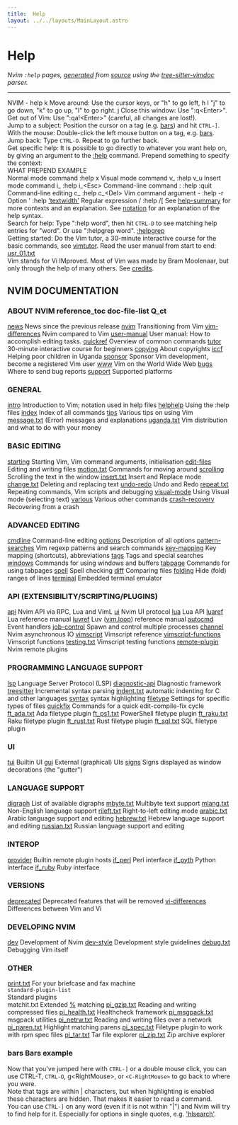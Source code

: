 ```yaml
---
title:  Help
layout: ../../layouts/MainLayout.astro
---
```


  <a name="help.txt"></a><a name="help-context"></a><h1> Help</h1>
  <p>
    <i>
    Nvim <code>:help</code> pages, <a href="https://github.com/neovim/neovim/blob/master/scripts/gen_help_html.lua">generated</a>
    from <a href="https://github.com/neovim/neovim/blob/master/runtime/doc/help.txt">source</a>
    using the <a href="https://github.com/neovim/tree-sitter-vimdoc">tree-sitter-vimdoc</a> parser.
    </i>
  </p>
  <hr>
  <div class="old-help-para">				 NVIM - help
									 k
      Move around:  Use the cursor keys, or "h" to go left,	       h   l
		    "j" to go down, "k" to go up, "l" to go right.	 j
Close this window:  Use ":q&lt;Enter&gt;".
   Get out of Vim:  Use ":qa!&lt;Enter&gt;" (careful, all changes are lost!).</div>
<div class="old-help-para">Jump to a subject:  Position the cursor on a tag (e.g. <a href="/neovim-docs-web/en/index#bars">bars</a>) and hit <code>CTRL-]</code>.
   With the mouse:  Double-click the left mouse button on a tag, e.g. <a href="/neovim-docs-web/en/index#bars">bars</a>.
	Jump back:  Type <code>CTRL-O</code>.  Repeat to go further back.</div>
<div class="old-help-para">Get specific help:  It is possible to go directly to whatever you want help
		    on, by giving an argument to the <a href="/neovim-docs-web/en/helphelp#%3Ahelp">:help</a> command.
		    Prepend something to specify the context:</div>
<div class="old-help-para"><div class="help-column_heading">			  WHAT			PREPEND    EXAMPLE</div>		      Normal mode command		   :help x
		      Visual mode command	  v_	   :help v_u
		      Insert mode command	  i_	   :help i_&lt;Esc&gt;
		      Command-line command	  :	   :help :quit
		      Command-line editing	  c_	   :help c_&lt;Del&gt;
		      Vim command argument	  -		   :help -r
		      Option			  '	   :help <a href="/neovim-docs-web/en/options#'textwidth'">'textwidth'</a>
		      Regular expression	  /	   :help /[
		    See <a href="/neovim-docs-web/en/usr_02#help-summary">help-summary</a> for more contexts and an explanation.
		    See <a href="/neovim-docs-web/en/intro#notation">notation</a> for an explanation of the help syntax.</div>
<div class="old-help-para">  Search for help:  Type ":help word", then hit <code>CTRL-D</code> to see matching
		    help entries for "word".
		    Or use ":helpgrep word". <a href="/neovim-docs-web/en/helphelp#%3Ahelpgrep">:helpgrep</a></div>
<div class="old-help-para">  Getting started:  Do the Vim tutor, a 30-minute interactive course for the
		    basic commands, see <a href="/neovim-docs-web/en/usr_01#vimtutor">vimtutor</a>.
		    Read the user manual from start to end: <a href="/neovim-docs-web/en/usr_01#usr_01.txt">usr_01.txt</a></div>
<div class="old-help-para">Vim stands for Vi IMproved.  Most of Vim was made by Bram Moolenaar, but only
through the help of many others.  See <a href="/neovim-docs-web/en/intro#credits">credits</a>.</div>
<div class="old-help-para"><a name="_-nvim-documentation"></a><h2 class="help-heading">NVIM DOCUMENTATION</h2></div>
<div class="old-help-para"><h3 class="help-heading">ABOUT NVIM<span class="help-heading-tags">				<a name="reference_toc"></a><span class="help-tag">reference_toc</span> <a name="doc-file-list"></a><span class="help-tag">doc-file-list</span> <a name="Q_ct"></a><span class="help-tag">Q_ct</span></span></h3></div>
<div class="old-help-para"><a href="/neovim-docs-web/en/news#news">news</a>  			News since the previous release
<a href="/neovim-docs-web/en/nvim#nvim">nvim</a>  			Transitioning from Vim
<a href="/neovim-docs-web/en/vim_diff#vim-differences">vim-differences</a>  	Nvim compared to Vim
<a href="/neovim-docs-web/en/usr_toc#user-manual">user-manual</a>  		User manual: How to accomplish editing tasks.
<a href="/neovim-docs-web/en/quickref#quickref">quickref</a>  		Overview of common commands
<a href="/neovim-docs-web/en/usr_01#tutor">tutor</a>  			30-minute interactive course for beginners
<a href="/neovim-docs-web/en/uganda#copying">copying</a>  		About copyrights
<a href="/neovim-docs-web/en/uganda#iccf">iccf</a>  			Helping poor children in Uganda
<a href="/neovim-docs-web/en/intro#sponsor">sponsor</a>  		Sponsor Vim development, become a registered Vim user
<a href="/neovim-docs-web/en/intro#www">www</a>  			Vim on the World Wide Web
<a href="/neovim-docs-web/en/intro#bugs">bugs</a>  			Where to send bug reports
<a href="/neovim-docs-web/en/support#support">support</a>  		Supported platforms</div>
<div class="old-help-para"><a name="_-general"></a><h3 class="help-heading">GENERAL</h3></div>
<div class="old-help-para"><a href="/neovim-docs-web/en/intro#intro">intro</a>  			Introduction to Vim; notation used in help files
<a href="/neovim-docs-web/en/helphelp#helphelp">helphelp</a>  		Using the :help files
<a href="/neovim-docs-web/en/vimindex#index">index</a>  			Index of all commands
<a href="/neovim-docs-web/en/tips#tips">tips</a>  			Various tips on using Vim
<a href="/neovim-docs-web/en/message#message.txt">message.txt</a>  		(Error) messages and explanations
<a href="/neovim-docs-web/en/uganda#uganda.txt">uganda.txt</a>  		Vim distribution and what to do with your money</div>
<div class="old-help-para"><a name="_-basic-editing"></a><h3 class="help-heading">BASIC EDITING</h3></div>
<div class="old-help-para"><a href="/neovim-docs-web/en/starting#starting">starting</a>  		Starting Vim, Vim command arguments, initialisation
<a href="/neovim-docs-web/en/editing#edit-files">edit-files</a>  		Editing and writing files
<a href="/neovim-docs-web/en/motion#motion.txt">motion.txt</a>  		Commands for moving around
<a href="/neovim-docs-web/en/scroll#scrolling">scrolling</a>  		Scrolling the text in the window
<a href="/neovim-docs-web/en/insert#insert.txt">insert.txt</a>  		Insert and Replace mode
<a href="/neovim-docs-web/en/change#change.txt">change.txt</a>  		Deleting and replacing text
<a href="/neovim-docs-web/en/undo#undo-redo">undo-redo</a>  		Undo and Redo
<a href="/neovim-docs-web/en/repeat#repeat.txt">repeat.txt</a>  		Repeating commands, Vim scripts and debugging
<a href="/neovim-docs-web/en/visual#visual-mode">visual-mode</a>  		Using Visual mode (selecting text)
<a href="/neovim-docs-web/en/various#various">various</a>  		Various other commands
<a href="/neovim-docs-web/en/recover#crash-recovery">crash-recovery</a>  	Recovering from a crash</div>
<div class="old-help-para"><a name="_-advanced-editing"></a><h3 class="help-heading">ADVANCED EDITING</h3></div>
<div class="old-help-para"><a href="/neovim-docs-web/en/cmdline#cmdline">cmdline</a>  		Command-line editing
<a href="/neovim-docs-web/en/options#options">options</a>  		Description of all options
<a href="/neovim-docs-web/en/pattern#pattern-searches">pattern-searches</a>  	Vim regexp patterns and search commands
<a href="/neovim-docs-web/en/map#key-mapping">key-mapping</a>  		Key mapping (shortcuts), abbreviations
<a href="/neovim-docs-web/en/tagsrch#tags">tags</a>  			Tags and special searches
<a href="/neovim-docs-web/en/windows#windows">windows</a>  		Commands for using windows and buffers
<a href="/neovim-docs-web/en/tabpage#tabpage">tabpage</a>  		Commands for using tabpages
<a href="/neovim-docs-web/en/spell#spell">spell</a>  			Spell checking
<a href="/neovim-docs-web/en/diff#diff">diff</a>  			Comparing files
<a href="/neovim-docs-web/en/fold#folding">folding</a>  		Hide (fold) ranges of lines
<a href="/neovim-docs-web/en/nvim_terminal_emulator#terminal">terminal</a>  		Embedded terminal emulator</div>
<div class="old-help-para"><a name="_-api-(extensibility/scripting/plugins)"></a><h3 class="help-heading">API (EXTENSIBILITY/SCRIPTING/PLUGINS)</h3></div>
<div class="old-help-para"><a href="/neovim-docs-web/en/api#api">api</a>  			Nvim API via RPC, Lua and VimL
<a href="/neovim-docs-web/en/ui#ui">ui</a>  			Nvim UI protocol
<a href="/neovim-docs-web/en/lua#lua">lua</a>  			Lua API
<a href="/neovim-docs-web/en/luaref#luaref">luaref</a>  		Lua reference manual
<a href="/neovim-docs-web/en/luvref#luvref">luvref</a>  		Luv (<a href="/neovim-docs-web/en/lua#vim.loop">vim.loop</a>) reference manual
<a href="/neovim-docs-web/en/autocmd#autocmd">autocmd</a>  		Event handlers
<a href="/neovim-docs-web/en/job_control#job-control">job-control</a>  		Spawn and control multiple processes
<a href="/neovim-docs-web/en/channel#channel">channel</a>  		Nvim asynchronous IO
<a href="/neovim-docs-web/en/eval#vimscript">vimscript</a>  		Vimscript reference
<a href="/neovim-docs-web/en/builtin#vimscript-functions">vimscript-functions</a>  	Vimscript functions
<a href="/neovim-docs-web/en/testing#testing.txt">testing.txt</a>  		Vimscript testing functions
<a href="/neovim-docs-web/en/remote_plugin#remote-plugin">remote-plugin</a>  		Nvim remote plugins</div>
<div class="old-help-para"><a name="_-programming-language-support"></a><h3 class="help-heading">PROGRAMMING LANGUAGE SUPPORT</h3></div>
<div class="old-help-para"><a href="/neovim-docs-web/en/lsp#lsp">lsp</a>  			Language Server Protocol (LSP)
<a href="/neovim-docs-web/en/diagnostic#diagnostic-api">diagnostic-api</a>  	Diagnostic framework
<a href="/neovim-docs-web/en/treesitter#treesitter">treesitter</a>  		Incremental syntax parsing
<a href="/neovim-docs-web/en/indent#indent.txt">indent.txt</a>      	automatic indenting for C and other languages
<a href="/neovim-docs-web/en/syntax#syntax">syntax</a>  		syntax highlighting
<a href="/neovim-docs-web/en/filetype#filetype">filetype</a>  		Settings for specific types of files
<a href="/neovim-docs-web/en/quickfix#quickfix">quickfix</a>  		Commands for a quick edit-compile-fix cycle
<a href="/neovim-docs-web/en/ft_ada#ft_ada.txt">ft_ada.txt</a>      	Ada filetype plugin
<a href="/neovim-docs-web/en/ft_ps1#ft_ps1.txt">ft_ps1.txt</a>      	PowerShell filetype plugin
<a href="/neovim-docs-web/en/ft_raku#ft_raku.txt">ft_raku.txt</a>     	Raku filetype plugin
<a href="/neovim-docs-web/en/ft_rust#ft_rust.txt">ft_rust.txt</a>     	Rust filetype plugin
<a href="/neovim-docs-web/en/ft_sql#ft_sql.txt">ft_sql.txt</a>      	SQL filetype plugin</div>
<div class="old-help-para"><a name="_-ui"></a><h3 class="help-heading">UI</h3></div>
<div class="old-help-para"><a href="/neovim-docs-web/en/term#tui">tui</a>  			Builtin UI
<a href="/neovim-docs-web/en/gui#gui">gui</a>  			External (graphical) UIs
<a href="/neovim-docs-web/en/sign#signs">signs</a>  			Signs displayed as window decorations (the "gutter")</div>
<div class="old-help-para"><a name="_-language-support"></a><h3 class="help-heading">LANGUAGE SUPPORT</h3></div>
<div class="old-help-para"><a href="/neovim-docs-web/en/digraph#digraph">digraph</a>  		List of available digraphs
<a href="/neovim-docs-web/en/mbyte#mbyte.txt">mbyte.txt</a>  		Multibyte text support
<a href="/neovim-docs-web/en/mlang#mlang.txt">mlang.txt</a>  		Non-English language support
<a href="/neovim-docs-web/en/rileft#rileft.txt">rileft.txt</a>  		Right-to-left editing mode
<a href="/neovim-docs-web/en/arabic#arabic.txt">arabic.txt</a>  		Arabic language support and editing
<a href="/neovim-docs-web/en/hebrew#hebrew.txt">hebrew.txt</a>  		Hebrew language support and editing
<a href="/neovim-docs-web/en/russian#russian.txt">russian.txt</a>  		Russian language support and editing</div>
<div class="old-help-para"><a name="_-interop"></a><h3 class="help-heading">INTEROP</h3></div>
<div class="old-help-para"><a href="/neovim-docs-web/en/provider#provider">provider</a>  		Builtin remote plugin hosts
<a href="/neovim-docs-web/en/if_perl#if_perl">if_perl</a>  		Perl interface
<a href="/neovim-docs-web/en/if_pyth#if_pyth">if_pyth</a>  		Python interface
<a href="/neovim-docs-web/en/if_ruby#if_ruby">if_ruby</a>  		Ruby interface</div>
<div class="old-help-para"><a name="_-versions"></a><h3 class="help-heading">VERSIONS</h3></div>
<div class="old-help-para"><a href="/neovim-docs-web/en/deprecated#deprecated">deprecated</a>  		Deprecated features that will be removed
<a href="/neovim-docs-web/en/vi_diff#vi-differences">vi-differences</a>  	Differences between Vim and Vi</div>
<div class="old-help-para"><a name="_-developing-nvim"></a><h3 class="help-heading">DEVELOPING NVIM</h3></div>
<div class="old-help-para"><a href="/neovim-docs-web/en/develop#dev">dev</a>  			Development of Nvim
<a href="/neovim-docs-web/en/dev_style#dev-style">dev-style</a>  		Development style guidelines
<a href="/neovim-docs-web/en/debug#debug.txt">debug.txt</a>  		Debugging Vim itself</div>
<div class="old-help-para"><a name="_-other"></a><h3 class="help-heading">OTHER</h3></div>
<div class="old-help-para"><a href="/neovim-docs-web/en/print#print.txt">print.txt</a>  		For your briefcase and fax machine</div>
<div class="old-help-para">						<a name="standard-plugin-list"></a><code class="help-tag-right">standard-plugin-list</code>
<div class="help-column_heading">Standard plugins</div>matchit.txt		Extended <a href="/neovim-docs-web/en/motion#%25">%</a> matching
<a href="/neovim-docs-web/en/pi_gzip#pi_gzip.txt">pi_gzip.txt</a>      	Reading and writing compressed files
<a href="/neovim-docs-web/en/pi_health#pi_health.txt">pi_health.txt</a>    	Healthcheck framework
<a href="/neovim-docs-web/en/pi_msgpack#pi_msgpack.txt">pi_msgpack.txt</a>   	msgpack utilities
<a href="/neovim-docs-web/en/pi_netrw#pi_netrw.txt">pi_netrw.txt</a>     	Reading and writing files over a network
<a href="/neovim-docs-web/en/pi_paren#pi_paren.txt">pi_paren.txt</a>     	Highlight matching parens
<a href="/neovim-docs-web/en/pi_spec#pi_spec.txt">pi_spec.txt</a>      	Filetype plugin to work with rpm spec files
<a href="/neovim-docs-web/en/pi_tar#pi_tar.txt">pi_tar.txt</a>       	Tar file explorer
<a href="/neovim-docs-web/en/pi_zip#pi_zip.txt">pi_zip.txt</a>       	Zip archive explorer</div>
<div class="old-help-para"><h3 class="help-heading"><span class="help-heading-tags"><a name="bars"></a><span class="help-tag">bars</span>  		Bars example</span></h3></div>
<div class="old-help-para">Now that you've jumped here with <code>CTRL-]</code> or a double mouse click, you can use
CTRL-T, <code>CTRL-O</code>, g&lt;RightMouse&gt;, or <code>&lt;C-RightMouse&gt;</code> to go back to where you were.</div>
<div class="old-help-para">Note that tags are within | characters, but when highlighting is enabled these
characters are hidden.  That makes it easier to read a command.</div>
<div class="old-help-para">You can use <code>CTRL-]</code> on any word (even if it is not within "|") and Nvim will
try to find help for it.  Especially for options in single quotes, e.g.
<a href="/neovim-docs-web/en/options#'hlsearch'">'hlsearch'</a>.</div>

  
  